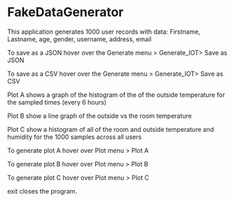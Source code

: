 # FakeDataGenerator
This application generates 1000 user records with data: Firstname, Lastname, age, gender, username, address, email

To save as a JSON hover over the Generate menu > Generate_IOT> Save as JSON

To save as a CSV hover over the Generate menu > Generate_IOT> Save as CSV

Plot A shows a graph of the histogram of the of the outside temperature for the sampled times (every 6 hours)

Plot B show a line graph of the outside vs the room temperature

Plot C show a histogram of all of the room and outside temperature and humidity for the 1000 samples across all users

To generate plot A hover over Plot menu > Plot A

To generate plot B hover over Plot menu > Plot B

To generate plot C hover over Plot menu > Plot C

exit closes the program.
